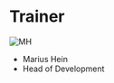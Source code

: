 <!SLIDE noprint smbullets>

# Trainer
<img id="staff" src="/global/_images/netways/staff/MH.jpg" alt="MH">

* Marius Hein
 * Head of Development
